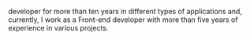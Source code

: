developer for more than ten years in different types of applications and,
currently, I work as a Front-end developer with more than five years of
experience in various projects.
